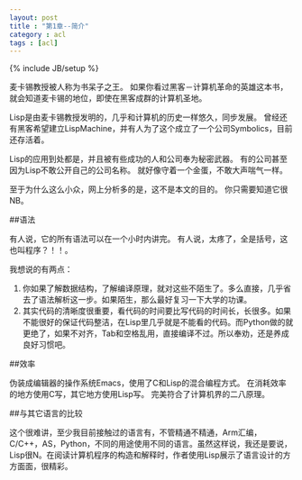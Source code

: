 ```yaml
---
layout: post
title : "第1章--简介"
category : acl
tags : [acl]
---
```

{% include JB/setup %}


麦卡锡教授被人称为书呆子之王。
如果你看过黑客－计算机革命的英雄这本书，就会知道麦卡锡的地位，即使在黑客成群的计算机圣地。  


Lisp是由麦卡锡教授发明的，几乎和计算机的历史一样悠久，同步发展。
曾经还有黑客希望建立LispMachine，并有人为了这个成立了一个公司Symbolics，目前还存活着。  


Lisp的应用到处都是，并且被有些成功的人和公司奉为秘密武器。
有的公司甚至因为Lisp不敢公开自己的公司名称。
就好像守着一个金蛋，不敢大声喘气一样。  


至于为什么这么小众，网上分析多的是，这不是本文的目的。
你只需要知道它很NB。


##语法  


有人说，它的所有语法可以在一个小时内讲完。
有人说，太疼了，全是括号，这也叫程序？！！。  


我想说的有两点：  


1. 你如果了解数据结构，了解编译原理，就对这些不陌生了。多么直接，几乎省去了语法解析这一步。如果陌生，那么最好复习一下大学的功课。
2. 其实代码的清晰度很重要，看代码的时间要比写代码的时间长，长很多。如果不能很好的保证代码整洁，在Lisp里几乎就是不能看的代码。而Python做的就更绝了，如果不对齐，Tab和空格乱用，直接编译不过。所以奉劝，还是养成良好习惯吧。  


##效率  


伪装成编辑器的操作系统Emacs，使用了C和Lisp的混合编程方式。
在消耗效率的地方使用C写，其它地方使用Lisp写。
完美符合了计算机界的二八原理。


##与其它语言的比较   


这个很难讲，至少我目前接触过的语言有，不管精通不精通，Arm汇编，C/C++，AS，Python，不同的用途使用不同的语言。虽然这样说，我还是要说，Lisp很N。在阅读计算机程序的构造和解释时，作者使用Lisp展示了语言设计的方方面面，很精彩。  




